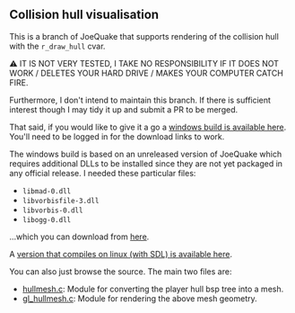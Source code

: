 ## Collision hull visualisation

This is a branch of JoeQuake that supports rendering of the collision hull with
the `r_draw_hull` cvar.

:warning: IT IS NOT VERY TESTED, I TAKE NO RESPONSIBILITY IF IT DOES NOT WORK /
DELETES YOUR HARD DRIVE / MAKES YOUR COMPUTER CATCH FIRE.

Furthermore, I don't intend to maintain this branch.  If there is sufficient
interest though I may tidy it up and submit a PR to be merged.

That said, if you would like to give it a go a [windows build is available
here](https://github.com/matthewearl/JoeQuake-1/actions/runs/14837808530).  You'll
need to be logged in for the download links to work.

The windows build is based on an unreleased version of JoeQuake which requires
additional DLLs to be installed since they are not yet packaged in any official
release.  I needed these particular files:
- `libmad-0.dll`
- `libvorbisfile-3.dll`
- `libvorbis-0.dll`
- `libogg-0.dll`

...which you can download from
[here](https://github.com/shalrathy/quakespasm-shalrathy/tree/master/Windows/codecs/x86).

A [version that compiles on linux (with SDL) is available here](https://github.com/matthewearl/JoeQuake-1/tree/portals).

You can also just browse the source.  The main two files are:
- [hullmesh.c](trunk/hullmesh.c):  Module for converting the player hull bsp tree into a mesh.
- [gl_hullmesh.c](trunk/gl_hullmesh.c):  Module for rendering the above mesh
  geometry.
